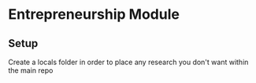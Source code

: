 # Entrepreneurship Module

## Setup

Create a locals folder in order to place any research you don't want within the main repo